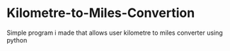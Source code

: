 # Kilometre-to-Miles-Convertion

Simple program i made that allows user kilometre to miles converter using python
